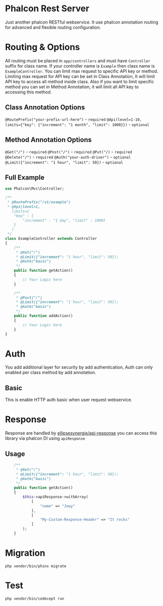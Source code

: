 Phalcon Rest Server
===

Just another phalcon RESTful webservice. It use phalcon annotation routing for advanced and flexible routing configuration. 

Routing & Options
===

All routing must be placed in `app/controllers` and must have `Controller` suffix for class name. If your controller name is `Example` then class name is `ExampleController`. You can limit max request to specific API key or method. Limiting max request for API key can be set in Class Annotation, It will limit API key to access all method inside class. Also if you want to limit specific method you can set in Method Annotation, it will limit all API key to accessing this method. 

Class Annotation Options
---

`@RoutePrefix("your-prefix-url-here")` - `required`
`@Api(level=1-10, limits={"key": {"increment": "1 month", "limit": 1000}})` - `optional`

Method Annotation Options
---

`@Get("/")` - `required`
`@Post("/")` - `required`
`@Put("/)` - `required`
`@Delete("/")` - `required`
`@Auth("your-auth-driver")` - `optional`
`@Limit({"increment": "1 hour", "limit": 50})` - `optional`

Full Example
---

~~~php
use Phalcon\Mvc\Controller;

/**
 * @RoutePrefix("/v1/example")
 * @Api(level=1,
   limits={
    "key" : {
        "increment" : "1 day", "limit" : 1000}
    }
   )
 */
class ExampleController extends Controller
{
	/**
     * @Get("/")
     * @Limit({"increment": "1 hour", "limit": 50});
     * @Auth("basic")
     */
    public function getAction()
    {
        // Your Logic here
    }

	/**
     * @Post("/")
     * @Limit({"increment": "1 hour", "limit": 50});
     * @Auth("basic")
     */
    public function addAction()
    {
        // Your Logic here
    }
}
~~~

Auth
===
You add additional layer for security by add authentication, Auth can only enabled per class method by add annotation.

Basic
---
This is enable HTTP auth basic when user request webservice.

Response
===
Response are handled by [ellipsesynergie/api-response](https://github.com/ellipsesynergie/api-response) you can access this library via phalcon DI using `apiResponse`

Usage
---

~~~php
	/**
     * @Get("/")
     * @Limit({"increment": "1 hour", "limit": 50});
     * @Auth("basic")
     */
    public function getAction()
    {
        $this->apiResponse->withArray(
			[
				"name" => "Jowy"
			],
			[
				"My-Custom-Response-Header" => "It rocks"
			]
		);
    }
~~~

Migration
===
`php vendor/bin/phinx migrate`

Test
===
`php vendor/bin/codecept run`